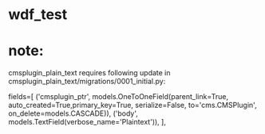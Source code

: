 # wdf_test

# note:
cmsplugin_plain_text requires following update in cmsplugin_plain_text/migrations/0001_initial.py:

fields=[
            ('cmsplugin_ptr', models.OneToOneField(parent_link=True, auto_created=True,primary_key=True, serialize=False, to='cms.CMSPlugin', on_delete=models.CASCADE)),
            ('body', models.TextField(verbose_name='Plaintext')),
        ],
